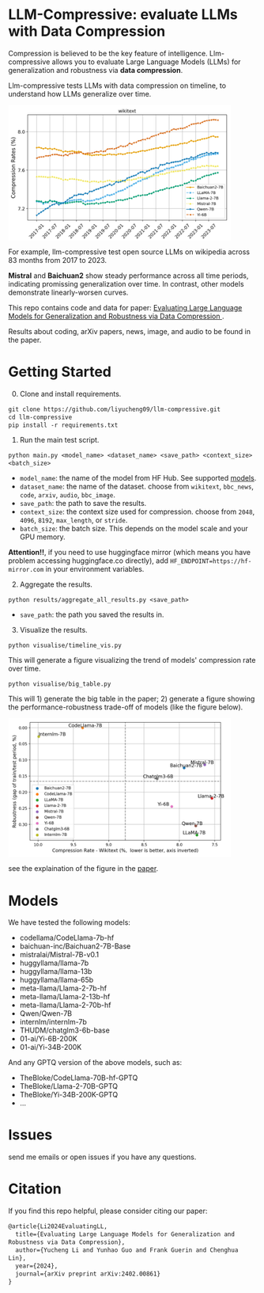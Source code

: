 # LLM-Compressive: evaluate LLMs with Data Compression

Compression is believed to be the key feature of intelligence. Llm-compressive allows you to evaluate Large Language Models (LLMs) for generalization and robustness via **data compression**.

Llm-compressive tests LLMs with data compression on timeline, to understand how LLMs generalize over time.

<img src="figs/7B-wikitext.png" alt="llm-compressive" width="450" align="center" margin="auto">

For example, llm-compressive test open source LLMs on wikipedia across 83 months from 2017 to 2023.

**Mistral** and **Baichuan2** show steady performance across all time periods, indicating promissing generalization over time. In contrast, other models demonstrate linearly-worsen curves.

This repo contains code and data for paper: [Evaluating Large Language Models for Generalization and Robustness via Data Compression
](https://arxiv.org/pdf/2402.00861.pdf).

Results about coding, arXiv papers, news, image, and audio to be found in the paper.


# Getting Started

0. Clone and install requirements.

```
git clone https://github.com/liyucheng09/llm-compressive.git
cd llm-compressive
pip install -r requirements.txt
```

1. Run the main test script.

```
python main.py <model_name> <dataset_name> <save_path> <context_size> <batch_size>
```

- `model_name`: the name of the model from HF Hub. See supported [models](#models).
- `dataset_name`: the name of the dataset. choose from `wikitext`, `bbc_news`, `code`, `arxiv`, `audio`, `bbc_image`.
- `save_path`: the path to save the results.
- `context_size`: the context size used for compression. choose from `2048`, `4096`, `8192`, `max_length`, or `stride`.
- `batch_size`: the batch size. This depends on the model scale and your GPU memory.

**Attention!!**, if you need to use huggingface mirror (which means you have problem accessing huggingface.co directly), add `HF_ENDPOINT=https://hf-mirror.com` in your environment variables.

2. Aggregate the results.

```
python results/aggregate_all_results.py <save_path>
```

- `save_path`: the path you saved the results in.

3. Visualize the results.

```
python visualise/timeline_vis.py
```

This will generate a figure visualizing the trend of models' compression rate over time.

```
python visualise/big_table.py
```

This will 1) generate the big table in the paper; 2) generate a figure showing the performance-robustness trade-off of models (like the figure below).

<img src="figs/robustness_performance_Wikitext_7B.png" alt="performance-robustness" width="450" align="center" margin="auto">

see the explaination of the figure in the [paper](https://arxiv.org/pdf/2402.00861.pdf).

# Models

We have tested the following models:
- codellama/CodeLlama-7b-hf
- baichuan-inc/Baichuan2-7B-Base
- mistralai/Mistral-7B-v0.1
- huggyllama/llama-7b
- huggyllama/llama-13b
- huggyllama/llama-65b
- meta-llama/Llama-2-7b-hf
- meta-llama/Llama-2-13b-hf
- meta-llama/Llama-2-70b-hf
- Qwen/Qwen-7B
- internlm/internlm-7b
- THUDM/chatglm3-6b-base
- 01-ai/Yi-6B-200K
- 01-ai/Yi-34B-200K

And any GPTQ version of the above models, such as:

- TheBloke/CodeLlama-70B-hf-GPTQ
- TheBloke/Llama-2-70B-GPTQ
- TheBloke/Yi-34B-200K-GPTQ
- ...

# Issues

send me emails or open issues if you have any questions.

# Citation

If you find this repo helpful, please consider citing our paper:

```
@article{Li2024EvaluatingLL,
  title={Evaluating Large Language Models for Generalization and Robustness via Data Compression},
  author={Yucheng Li and Yunhao Guo and Frank Guerin and Chenghua Lin},
  year={2024},
  journal={arXiv preprint arXiv:2402.00861}
}
```